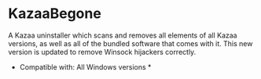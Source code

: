 # KazaaBegone #

A Kazaa uninstaller which scans and removes all elements of all Kazaa versions, as well as all of the bundled software that comes with it. This new version is updated to remove Winsock hijackers correctly.

* Compatible with: All Windows versions *